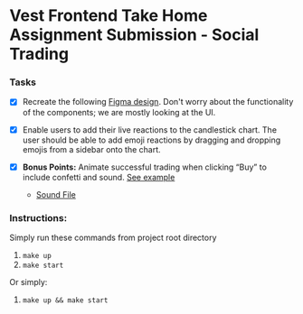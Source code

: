 # Vest Frontend Take Home Assignment Submission - Social Trading

### Tasks

- [x] Recreate the following [Figma design](https://www.figma.com/design/Y0xGAiudDKFthVWTLnyWCT/FrontendxTakehomexAssignment?node-id=0-1&t=hmfOm6qYW2aRQwdN-1). Don't worry about the functionality of the components; we are mostly looking at the UI.

- [x] Enable users to add their live reactions to the candlestick chart. The user should be able to add emoji reactions by dragging and dropping emojis from a sidebar onto the chart. 

- [x]  **Bonus Points:** Animate successful trading when clicking “Buy” to include confetti and sound. [See example](https://drive.google.com/file/d/1BFJUZw83shYzdXBv9I1maoCMkaPRmkxW/view?usp=sharing)

    - [Sound File](https://drive.google.com/file/d/1N6gz4R2qZHrGnOzu49QUP95oQokKw6ID/view?usp=sharing)

### Instructions:
Simply run these commands from project root directory
1. `make up`
2. `make start`

Or simply:
1. `make up && make start`
